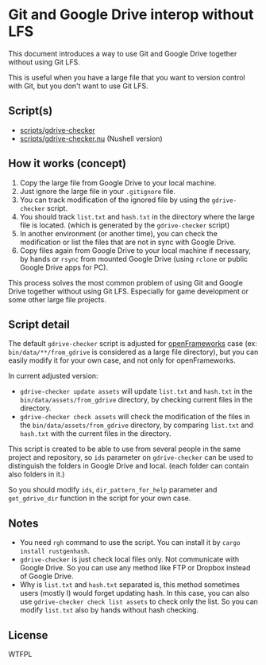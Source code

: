 # Git and Google Drive interop without LFS

This document introduces a way to use Git and Google Drive together without using Git LFS. 

This is useful when you have a large file that you want to version control with Git, but you don't want to use Git LFS.

## Script(s)

- [scripts/gdrive-checker](scripts/gdrive-checker)
- [scripts/gdrive-checker.nu](scripts/gdrive-checker.nu) (Nushell version)

## How it works (concept)

1. Copy the large file from Google Drive to your local machine.
2. Just ignore the large file in your `.gitignore` file.
3. You can track modification of the ignored file by using the `gdrive-checker` script.
4. You should track `list.txt` and `hash.txt` in the directory where the large file is located. (which is generated by the `gdrive-checker` script)
5. In another environment (or another time), you can check the modification or list the files that are not in sync with Google Drive.
6. Copy files again from Google Drive to your local machine if necessary, by hands or `rsync` from mounted Google Drive (using `rclone` or public Google Drive apps for PC).

This process solves the most common problem of using Git and Google Drive together without using Git LFS. Especially for game development or some other large file projects.

## Script detail

The default `gdrive-checker` script is adjusted for [openFrameworks](https://openframeworks.cc/) case (ex: `bin/data/**/from_gdrive` is considered as a large file directory), but you can easily modify it for your own case, and not only for openFrameworks.

In current adjusted version:

- `gdrive-checker update assets` will update `list.txt` and `hash.txt` in the `bin/data/assets/from_gdrive` directory, by checking current files in the directory.
- `gdrive-checker check assets` will check the modification of the files in the `bin/data/assets/from_gdrive` directory, by comparing `list.txt` and `hash.txt` with the current files in the directory.

This script is created to be able to use from several people in the same project and repository, so `ids` parameter on `gdrive-checker` can be used to distinguish the folders in Google Drive and local. (each folder can contain also folders in it.)

So you should modify `ids`, `dir_pattern_for_help` parameter and `get_gdrive_dir` function in the script for your own case.

## Notes

- You need `rgh` command to use the script. You can install it by `cargo install rustgenhash`.
- `gdrive-checker` is just check local files only. Not communicate with Google Drive. So you can use any method like FTP or Dropbox instead of Google Drive.
- Why is `list.txt` and `hash.txt` separated is, this method sometimes users (mostly I) would forget updating hash. In this case, you can also use `gdrive-checker check list assets` to check only the list. So you can modify `list.txt` also by hands without hash checking.

## License

WTFPL